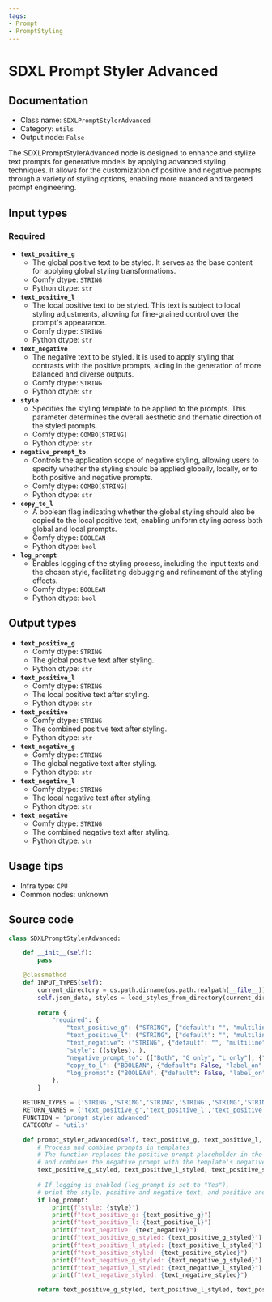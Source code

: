 ```yaml
---
tags:
- Prompt
- PromptStyling
---
```


# SDXL Prompt Styler Advanced
## Documentation
- Class name: `SDXLPromptStylerAdvanced`
- Category: `utils`
- Output node: `False`

The SDXLPromptStylerAdvanced node is designed to enhance and stylize text prompts for generative models by applying advanced styling techniques. It allows for the customization of positive and negative prompts through a variety of styling options, enabling more nuanced and targeted prompt engineering.
## Input types
### Required
- **`text_positive_g`**
    - The global positive text to be styled. It serves as the base content for applying global styling transformations.
    - Comfy dtype: `STRING`
    - Python dtype: `str`
- **`text_positive_l`**
    - The local positive text to be styled. This text is subject to local styling adjustments, allowing for fine-grained control over the prompt's appearance.
    - Comfy dtype: `STRING`
    - Python dtype: `str`
- **`text_negative`**
    - The negative text to be styled. It is used to apply styling that contrasts with the positive prompts, aiding in the generation of more balanced and diverse outputs.
    - Comfy dtype: `STRING`
    - Python dtype: `str`
- **`style`**
    - Specifies the styling template to be applied to the prompts. This parameter determines the overall aesthetic and thematic direction of the styled prompts.
    - Comfy dtype: `COMBO[STRING]`
    - Python dtype: `str`
- **`negative_prompt_to`**
    - Controls the application scope of negative styling, allowing users to specify whether the styling should be applied globally, locally, or to both positive and negative prompts.
    - Comfy dtype: `COMBO[STRING]`
    - Python dtype: `str`
- **`copy_to_l`**
    - A boolean flag indicating whether the global styling should also be copied to the local positive text, enabling uniform styling across both global and local prompts.
    - Comfy dtype: `BOOLEAN`
    - Python dtype: `bool`
- **`log_prompt`**
    - Enables logging of the styling process, including the input texts and the chosen style, facilitating debugging and refinement of the styling effects.
    - Comfy dtype: `BOOLEAN`
    - Python dtype: `bool`
## Output types
- **`text_positive_g`**
    - Comfy dtype: `STRING`
    - The global positive text after styling.
    - Python dtype: `str`
- **`text_positive_l`**
    - Comfy dtype: `STRING`
    - The local positive text after styling.
    - Python dtype: `str`
- **`text_positive`**
    - Comfy dtype: `STRING`
    - The combined positive text after styling.
    - Python dtype: `str`
- **`text_negative_g`**
    - Comfy dtype: `STRING`
    - The global negative text after styling.
    - Python dtype: `str`
- **`text_negative_l`**
    - Comfy dtype: `STRING`
    - The local negative text after styling.
    - Python dtype: `str`
- **`text_negative`**
    - Comfy dtype: `STRING`
    - The combined negative text after styling.
    - Python dtype: `str`
## Usage tips
- Infra type: `CPU`
- Common nodes: unknown


## Source code
```python
class SDXLPromptStylerAdvanced:

    def __init__(self):
        pass

    @classmethod
    def INPUT_TYPES(self):
        current_directory = os.path.dirname(os.path.realpath(__file__))
        self.json_data, styles = load_styles_from_directory(current_directory)
        
        return {
            "required": {
                "text_positive_g": ("STRING", {"default": "", "multiline": True}),
                "text_positive_l": ("STRING", {"default": "", "multiline": True}),
                "text_negative": ("STRING", {"default": "", "multiline": True}),
                "style": ((styles), ),
                "negative_prompt_to": (["Both", "G only", "L only"], {"default":"Both"}),
                "copy_to_l": ("BOOLEAN", {"default": False, "label_on": "yes", "label_off": "no"}),
                "log_prompt": ("BOOLEAN", {"default": False, "label_on": "yes", "label_off": "no"}),
            },
        }

    RETURN_TYPES = ('STRING','STRING','STRING','STRING','STRING','STRING',)
    RETURN_NAMES = ('text_positive_g','text_positive_l','text_positive','text_negative_g','text_negative_l','text_negative',)
    FUNCTION = 'prompt_styler_advanced'
    CATEGORY = 'utils'

    def prompt_styler_advanced(self, text_positive_g, text_positive_l, text_negative, style, negative_prompt_to, copy_to_l, log_prompt):
        # Process and combine prompts in templates
        # The function replaces the positive prompt placeholder in the template,
        # and combines the negative prompt with the template's negative prompt, if they exist.
        text_positive_g_styled, text_positive_l_styled, text_positive_styled, text_negative_g_styled, text_negative_l_styled, text_negative_styled = read_sdxl_templates_replace_and_combine_advanced(self.json_data, style, text_positive_g, text_positive_l, text_negative, negative_prompt_to, copy_to_l)
 
        # If logging is enabled (log_prompt is set to "Yes"), 
        # print the style, positive and negative text, and positive and negative prompts to the console
        if log_prompt:
            print(f"style: {style}")
            print(f"text_positive_g: {text_positive_g}")
            print(f"text_positive_l: {text_positive_l}")
            print(f"text_negative: {text_negative}")
            print(f"text_positive_g_styled: {text_positive_g_styled}")
            print(f"text_positive_l_styled: {text_positive_l_styled}")
            print(f"text_positive_styled: {text_positive_styled}")
            print(f"text_negative_g_styled: {text_negative_g_styled}")
            print(f"text_negative_l_styled: {text_negative_l_styled}")
            print(f"text_negative_styled: {text_negative_styled}")

        return text_positive_g_styled, text_positive_l_styled, text_positive_styled, text_negative_g_styled, text_negative_l_styled, text_negative_styled

```
